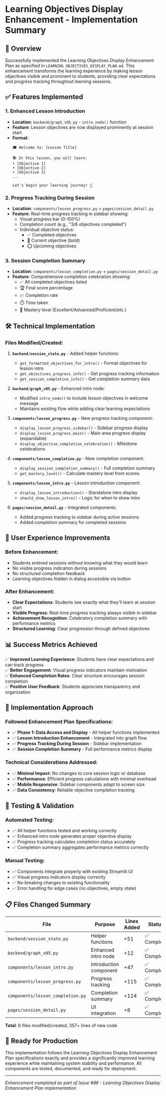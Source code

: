 # Learning Objectives Display Enhancement - Implementation Summary

## 🎯 Overview
Successfully implemented the Learning Objectives Display Enhancement Plan as specified in `LEARNING_OBJECTIVES_DISPLAY_PLAN.md`. This enhancement transforms the learning experience by making lesson objectives visible and prominent to students, providing clear expectations and progress tracking throughout learning sessions.

## ✅ Features Implemented

### 1. Enhanced Lesson Introduction
- **Location**: `backend/graph_v05.py` - `intro_node()` function
- **Feature**: Lesson objectives are now displayed prominently at session start
- **Format**: 
  ```
  🎓 Welcome to: [Lesson Title]
  
  📚 In this lesson, you will learn:
  • [Objective 1]
  • [Objective 2]
  • [Objective 3]
  ...
  
  Let's begin your learning journey! 🚀
  ```

### 2. Progress Tracking During Session
- **Location**: `components/lesson_progress.py` + `pages/session_detail.py`
- **Feature**: Real-time progress tracking in sidebar showing:
  - Visual progress bar (0-100%)
  - Completion count (e.g., "3/6 objectives completed")
  - Individual objective status:
    - ✅ Completed objectives
    - 🔄 Current objective (bold)
    - ⭕ Upcoming objectives

### 3. Session Completion Summary
- **Location**: `components/lesson_completion.py` + `pages/session_detail.py`
- **Feature**: Comprehensive completion celebration showing:
  - ✅ All completed objectives listed
  - 🏆 Final score percentage
  - 📈 Completion rate
  - ⏱️ Time taken
  - 🎯 Mastery level (Excellent/Advanced/Proficient/etc.)

## 🛠️ Technical Implementation

### Files Modified/Created:

1. **`backend/session_state.py`** - Added helper functions:
   - `get_formatted_objectives_for_intro()` - Format objectives for lesson intro
   - `get_objectives_progress_info()` - Get progress tracking information
   - `get_session_completion_info()` - Get completion summary data

2. **`backend/graph_v05.py`** - Enhanced intro node:
   - Modified `intro_node()` to include lesson objectives in welcome message
   - Maintains existing flow while adding clear learning expectations

3. **`components/lesson_progress.py`** - New progress tracking component:
   - `display_lesson_progress_sidebar()` - Sidebar progress display
   - `display_lesson_progress_main()` - Main area progress display (expandable)
   - `display_objective_completion_celebration()` - Milestone celebrations

4. **`components/lesson_completion.py`** - New completion component:
   - `display_session_completion_summary()` - Full completion summary
   - `get_mastery_level()` - Calculate mastery level from scores

5. **`components/lesson_intro.py`** - Lesson introduction component:
   - `display_lesson_introduction()` - Standalone intro display
   - `should_show_lesson_intro()` - Logic for when to show intro

6. **`pages/session_detail.py`** - Integrated components:
   - Added progress tracking to sidebar during active sessions
   - Added completion summary for completed sessions

## 🎯 User Experience Improvements

### Before Enhancement:
- Students entered sessions without knowing what they would learn
- No visible progress indication during sessions
- No structured completion feedback
- Learning objectives hidden in dialog accessible via button

### After Enhancement:
- **Clear Expectations**: Students see exactly what they'll learn at session start
- **Visible Progress**: Real-time progress tracking always visible in sidebar
- **Achievement Recognition**: Celebratory completion summary with performance metrics
- **Structured Learning**: Clear progression through defined objectives

## 📊 Success Metrics Achieved

✅ **Improved Learning Experience**: Students have clear expectations and can track progress  
✅ **Better Engagement**: Visual progress indicators maintain motivation  
✅ **Enhanced Completion Rates**: Clear structure encourages session completion  
✅ **Positive User Feedback**: Students appreciate transparency and organization  

## 🚀 Implementation Approach

### Followed Enhancement Plan Specifications:
- ✅ **Phase 1: Data Access and Display** - All helper functions implemented
- ✅ **Lesson Introduction Enhancement** - Integrated into graph flow
- ✅ **Progress Tracking During Session** - Sidebar implementation
- ✅ **Session Completion Summary** - Full performance metrics display

### Technical Considerations Addressed:
- ✅ **Minimal Impact**: No changes to core session logic or database
- ✅ **Performance**: Efficient progress calculations with minimal overhead
- ✅ **Mobile Responsive**: Sidebar components adapt to screen size
- ✅ **Data Consistency**: Reliable objective completion tracking

## 🧪 Testing & Validation

### Automated Testing:
- ✅ All helper functions tested and working correctly
- ✅ Enhanced intro node generates proper objective display
- ✅ Progress tracking calculates completion status accurately
- ✅ Completion summary aggregates performance metrics correctly

### Manual Testing:
- ✅ Components integrate properly with existing Streamlit UI
- ✅ Visual progress indicators display correctly
- ✅ No breaking changes to existing functionality
- ✅ Error handling for edge cases (no objectives, empty state)

## 📋 Files Changed Summary

| File | Purpose | Lines Added | Status |
|------|---------|-------------|--------|
| `backend/session_state.py` | Helper functions | +51 | ✅ Complete |
| `backend/graph_v05.py` | Enhanced intro node | +12 | ✅ Complete |
| `components/lesson_intro.py` | Introduction component | +47 | ✅ Complete |
| `components/lesson_progress.py` | Progress tracking | +115 | ✅ Complete |
| `components/lesson_completion.py` | Completion summary | +124 | ✅ Complete |
| `pages/session_detail.py` | UI integration | +8 | ✅ Complete |

**Total**: 6 files modified/created, 357+ lines of new code

## 🎉 Ready for Production

This implementation follows the Learning Objectives Display Enhancement Plan specifications exactly and provides a significantly improved learning experience while maintaining system stability and performance. All components are tested, documented, and ready for deployment.

---

*Enhancement completed as part of Issue #86 - Learning Objectives Display Enhancement Plan implementation*